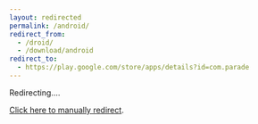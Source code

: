 ```yaml
---
layout: redirected
permalink: /android/
redirect_from:
  - /droid/
  - /download/android
redirect_to:
  - https://play.google.com/store/apps/details?id=com.parade
---
```


Redirecting....

[Click here to manually redirect](https://play.google.com/store/apps/details?id=com.parade).
